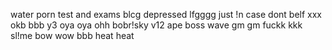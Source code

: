 water
porn
test and exams
blcg
depressed
lfgggg
just !n case 
dont belf
xxx
okb bbb
y3
oya oya ohh
bobr!sky
v12
ape
boss
wave
gm gm
fuckk
kkk
sl!me
bow wow
bbb
heat
heat
